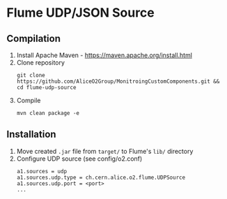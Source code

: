 # Flume UDP/JSON Source

## Compilation
1. Install Apache Maven - https://maven.apache.org/install.html
2. Clone repository
     ```
     git clone https://github.com/AliceO2Group/MonitroingCustomComponents.git && cd flume-udp-source
     ```
3. Compile
     ```
     mvn clean package -e
     ```

## Installation
1. Move created `.jar` file from `target/` to Flume's `lib/` directory
2. Configure UDP source (see config/o2.conf)
    ```
    a1.sources = udp
    a1.sources.udp.type = ch.cern.alice.o2.flume.UDPSource
    a1.sources.udp.port = <port>
    ...
    ```
